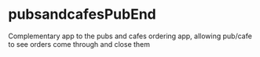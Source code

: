 # pubsandcafesPubEnd
Complementary app to the pubs and cafes ordering app, allowing pub/cafe to see orders come through and close them
